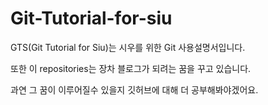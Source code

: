 # Git-Tutorial-for-siu
 
GTS(Git Tutorial for Siu)는 시우를 위한 Git 사용설명서입니다.

또한 이 repositories는 장차 블로그가 되려는 꿈을 꾸고 있습니다.

과연 그 꿈이 이루어질수 있을지 깃허브에 대해 더 공부해봐야겠어요.
